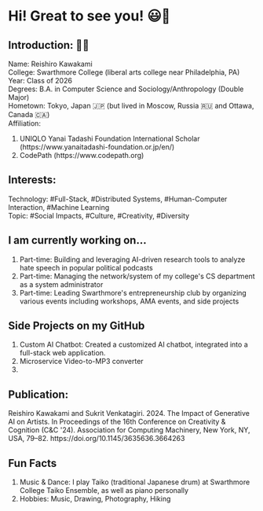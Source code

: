 <h1>Hi! Great to see you! 😃👋</h1> 

<h2> Introduction: 👨‍🎓</h2>
Name: Reishiro Kawakami <br/>
College: Swarthmore College (liberal arts college near Philadelphia, PA) <br/>
Year: Class of 2026 <br/>
Degrees: B.A. in Computer Science and Sociology/Anthropology (Double Major) <br/>
Hometown: Tokyo, Japan 🇯🇵 (but lived in Moscow, Russia 🇷🇺 and Ottawa, Canada 🇨🇦) <br/>
Affiliation: 
<ol>
  <li> UNIQLO Yanai Tadashi Foundation International Scholar (https://www.yanaitadashi-foundation.or.jp/en/) </li>
  <li> CodePath (https://www.codepath.org) </li>
</ol>

<h2> Interests:  </h2>
Technology: #Full-Stack, #Distributed Systems, #Human-Computer Interaction, #Machine Learning <br/>
Topic: #Social Impacts, #Culture, #Creativity, #Diversity <br/>

<h2> I am currently working on...  </h2>
<ol>
  <li> Part-time: Building and leveraging AI-driven research tools to analyze hate speech in popular political podcasts</li>
  <li> Part-time: Managing the network/system of my college's CS department as a system administrator </li>
  <li> Part-time: Leading Swarthmore's entrepreneurship club by organizing various events including workshops, AMA events, and side projects </li>
</ol>

<h2> Side Projects on my GitHub </h2>
<ol>
  <li> Custom AI Chatbot: Created a customized AI chatbot, integrated into a full-stack web application. </li>
  <li> Microservice Video-to-MP3 converter </li>
  <li>  </li>
</ol>

<h2> Publication:  </h2>
Reishiro Kawakami and Sukrit Venkatagiri. 2024. The Impact of Generative AI on Artists. In Proceedings of the 16th Conference on Creativity & Cognition (C&C '24). Association for Computing Machinery, New York, NY, USA, 79–82. https://doi.org/10.1145/3635636.3664263 <br/>

<h2> Fun Facts  </h2>
<ol>
  <li> Music & Dance: I play Taiko (traditional Japanese drum) at Swarthmore College Taiko Ensemble, as well as piano personally</li>
  <li> Hobbies: Music, Drawing, Photography, Hiking</li>
</ol>

<!--
**reikawa13/reikawa13** is a ✨ _special_ ✨ repository because its `README.md` (this file) appears on your GitHub profile.

Here are some ideas to get you started:

- 🔭 I’m currently working on ...
- 🌱 I’m currently learning ...
- 👯 I’m looking to collaborate on ...
- 🤔 I’m looking for help with ...
- 💬 Ask me about ...
- 📫 How to reach me: ...
- 😄 Pronouns: ...
- ⚡ Fun fact: ...
-->
